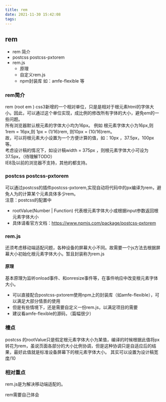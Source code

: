 ```yaml
---
title: rem
date: 2021-11-30 15:42:08
tags:
---
```



## rem

+ rem 简介  
+ postcss postcss-pxtorem
+ rem.js
    - 原理
    - 自定义rem.js
    - npm封装库 如：amfe-flexible 等

### rem简介
rem (root em ) css3新增的一个相对单位，只是是相对于根元素html的字体大小。因此，可以通过这个单位实现，成比例的修改所有字体的大小，避免em的一些问题。  
所有浏览器默认根元素的字体大小均为16px。
例如 根元素字体大小为16px,则1rem = 16px,则 1px = (1/16)rem, 则10px = (10/16)rem。  
故，可以将根元素大小设置为一个方便计算的值，如：10px ，37.5px，100px等。  
考虑设计稿的情况下，如设计稿width = 375px ，则根元素字体大小可设为37.5px，（待理解TODO）  
IE8及以前的浏览器不支持，其他的都支持。

### postcss postcss-pxtorem
可以通过postcss的插件postcss-pxtorem,实现自动将代码中的px编译为rem，避免人为的计算某个元素具体多少rem。  
注意：postcss的配置中
+ rootValue(Number | Function) 代表根元素字体大小或根据input参数返回根元素字体大小
+ 具体请看官方文档：https://www.npmjs.com/package/postcss-pxtorem


### rem.js 
还须考虑移动端适配问题，各种设备的屏幕大小不同。故需要一个js方法去根据屏幕大小初始化根元素字体大小。暂且封装称为rem.js  

#### 原理
基本原理为监听onload事件、和onresize事件等，在事件响应中改变根元素字体大小。

+ 可以直接配合postcss-pxtorem使用npm上的封装库（如amfe-flexible），可以满足大部分情景的使用
+ 但是有些情境下，还是需要自定义一份rem.js，以满足项目的需要
+ 建议看amfe-flexible的源码，（篇幅很少）



### 槽点
postcss 的rootValue只是假定根元素字体大小为某值，编译的时候根据此值将px转花为rem，虽说页面各部分的大小比例协调，但是这种协调只是自适应后的结果，最好此值就是标准设备屏幕下的根元素字体大小。
其实可以设置为设计稿宽度/10


### 相对重点

rem.js是为解决移动端适配的。

rem需要自己体会